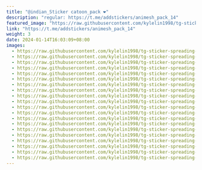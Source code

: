 ```yaml
---
title: "@indian_Sticker catoon_pack ❤️"
description: "regular: https://t.me/addstickers/animesh_pack_14"
featured_image: "https://raw.githubusercontent.com/kylelin1998/tg-sticker-spreading-worldwide-images/main/img/b421bec9-41e0-4785-97f9-5f28597280da.jpg"
link: "https://t.me/addstickers/animesh_pack_14"
weight: 3
date: 2024-01-14T16:03:09+08:00
images:
  - https://raw.githubusercontent.com/kylelin1998/tg-sticker-spreading-worldwide-images/main/img/b421bec9-41e0-4785-97f9-5f28597280da.jpg
  - https://raw.githubusercontent.com/kylelin1998/tg-sticker-spreading-worldwide-images/main/img/ee59b917-8a8c-4741-a4b0-568f70897f11.jpg
  - https://raw.githubusercontent.com/kylelin1998/tg-sticker-spreading-worldwide-images/main/img/4b7bec36-c908-45ee-a7a6-26b59e31179f.jpg
  - https://raw.githubusercontent.com/kylelin1998/tg-sticker-spreading-worldwide-images/main/img/09a77c61-e52b-4624-8a18-90937a3756a4.jpg
  - https://raw.githubusercontent.com/kylelin1998/tg-sticker-spreading-worldwide-images/main/img/1f50eb32-b9ba-4e3d-be64-e12974d35197.jpg
  - https://raw.githubusercontent.com/kylelin1998/tg-sticker-spreading-worldwide-images/main/img/d071270c-a048-43ab-a929-efcb2ce5b4bb.jpg
  - https://raw.githubusercontent.com/kylelin1998/tg-sticker-spreading-worldwide-images/main/img/94dd0cb6-bad5-4d19-a393-046b97c3bd3e.jpg
  - https://raw.githubusercontent.com/kylelin1998/tg-sticker-spreading-worldwide-images/main/img/8ab2ee9e-b2f3-4f72-9a71-68b330b64ebd.jpg
  - https://raw.githubusercontent.com/kylelin1998/tg-sticker-spreading-worldwide-images/main/img/bde85349-ed58-443f-baab-7294cdce69c1.jpg
  - https://raw.githubusercontent.com/kylelin1998/tg-sticker-spreading-worldwide-images/main/img/b055a0d5-ff35-4d5b-bb1e-273f41854157.jpg
  - https://raw.githubusercontent.com/kylelin1998/tg-sticker-spreading-worldwide-images/main/img/8acb974d-2701-4a1b-bff6-62f7b153afa6.jpg
  - https://raw.githubusercontent.com/kylelin1998/tg-sticker-spreading-worldwide-images/main/img/c163553b-6931-44d5-9bb0-2acf1fd0a0a3.jpg
  - https://raw.githubusercontent.com/kylelin1998/tg-sticker-spreading-worldwide-images/main/img/7e256ff1-e508-4c56-8b91-9424acbaa65b.jpg
  - https://raw.githubusercontent.com/kylelin1998/tg-sticker-spreading-worldwide-images/main/img/f712eee4-fcaa-402f-930f-37c1eab9334f.jpg
  - https://raw.githubusercontent.com/kylelin1998/tg-sticker-spreading-worldwide-images/main/img/3fcc7846-f617-4ba1-955b-f91b30bb9ba4.jpg
  - https://raw.githubusercontent.com/kylelin1998/tg-sticker-spreading-worldwide-images/main/img/5cffe4fc-46bf-4f82-b35c-bc4bef3dd41d.jpg
  - https://raw.githubusercontent.com/kylelin1998/tg-sticker-spreading-worldwide-images/main/img/7321a291-00a8-4de4-84d8-b520efcf6c61.jpg
  - https://raw.githubusercontent.com/kylelin1998/tg-sticker-spreading-worldwide-images/main/img/676525a1-5ca3-4dc1-967d-1f0fd0e3b28a.jpg
  - https://raw.githubusercontent.com/kylelin1998/tg-sticker-spreading-worldwide-images/main/img/446f3ace-baad-446a-9f38-2b029e65c6ec.jpg
  - https://raw.githubusercontent.com/kylelin1998/tg-sticker-spreading-worldwide-images/main/img/92e04f10-6c02-4f67-b551-e8f95cb2778d.jpg
---
```

